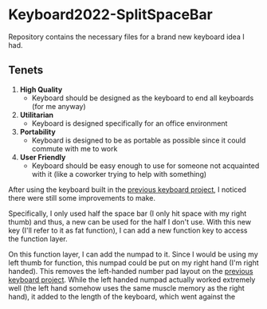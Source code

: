 # Keyboard2022-SplitSpaceBar

Repository contains the necessary files for a brand new keyboard idea I had. 

## Tenets

1. **High Quality**
    * Keyboard should be designed as the keyboard to end all keyboards (for me anyway)
1. **Utilitarian**
    * Keyboard is designed specifically for an office environment
1. **Portability**
    * Keyboard is designed to be as portable as possible since it could commute with me to work
1. **User Friendly**
    * Keyboard should be easy enough to use for someone not acquainted with it (like a coworker trying to help with something)

After using the keyboard built in the [previous keyboard project](https://github.com/JonathanGWesterfield/Keyboard2019), I noticed there were still some improvements to make. 

Specifically, I only used half the space bar (I only hit space with my right thumb) and thus, a new can be used for the half I don't use. With this new key (I'll refer to it as fat function), I can add a new function key to access the function layer. 

On this function layer, I can add the numpad to it. Since I would be using my left thumb for function, this numpad could be put on my right hand (I'm right handed). This removes the left-handed number pad layout on the [previous keyboard project](https://github.com/JonathanGWesterfield/Keyboard2019). While the left handed numpad actually worked extremely well (the left hand somehow uses the same muscle memory as the right hand), it added to the length of the keyboard, which went against the 
